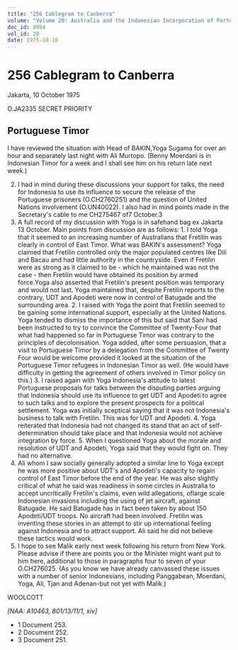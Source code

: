 ```yaml
---
title: "256 Cablegram to Canberra"
volume: "Volume 20: Australia and the Indonesian Incorporation of Portuguese Timor, 1974-1976"
doc_id: 8094
vol_id: 20
date: 1975-10-10
---
```


# 256 Cablegram to Canberra

Jakarta, 10 October 1975

O.JA2335 SECRET PRIORITY

## Portuguese Timor

I have reviewed the situation with Head of BAKIN,Yoga Sugama for over an hour and separately last night with Ali Murtopo. (Benny Moerdani is in Indonesian Timor for a week and I shall see him on his return late next week.)

  2. I had in mind during these discussions your support for talks, the need for Indonesia to use its influence to secure the release of the Portuguese prisoners (O.CH2760251) and the question of United Nations involvement (O.UN40022). I also had in mind points made in the Secretary's cable to me CH275467 of7 October.3
  3. A full record of my discussion with Yoga is in safehand bag ex Jakarta 13 October. Main points from discussion are as follows: 
    1. I told Yoga that it seemed to an increasing number of Australians that Fretilin was clearly in control of East Timor. What was BAKIN's assessment? Yoga claimed that Fretilin controlled only the major populated centres like Dili and Bacau and had little authority in the countryside. Even if Fretilin were as strong as it claimed to be - which he maintained was not the case - then Fretilin would have obtained its position by armed force.Yoga also asserted that Fretilin's present position was temporary and would not last. Yoga maintained that, despite Fretilin reports to the contrary, UDT and Apodeti were now in control of Batugade and the surrounding area.
    2. I raised with Yoga the point that Fretilin seemed to be gaining some international support, especially at the United Nations. Yoga tended to dismiss the importance of this but said that Sani had been instructed to try to convince the Committee of Twenty-Four that what had happened so far in Portuguese Timor was contrary to the principles of decolonisation. Yoga added, after some persuasion, that a visit to Portuguese Timor by a delegation from the Committee of Twenty Four would be welcome provided it looked at the situation of the Portuguese Timor refugees in Indonesian Timor as well. (He would have difficulty in getting the agreement of others involved in Timor policy on this.)
    3. I raised again with Yoga Indonesia's attitude to latest Portuguese proposals for talks between the disputing parties arguing that Indonesia should use its influence to get UDT and Apodeti to agree to such talks and to explore the present prospects for a political settlement. Yoga was initially sceptical saying that it was not Indonesia's business to talk with Fretilin. This was for UDT and Apodeti.
    4. Yoga reiterated that Indonesia had not changed its stand that an act of self-determination should take place and that Indonesia would not achieve integration by force.
    5. When I questioned Yoga about the morale and resolution of UDT and Apodeti, Yoga said that they would fight on. They had no alternative.
  4. Ali whom I saw socially generally adopted a similar line to Yoga except he was more positive about UDT's and Apodeti's capacity to regain control of East Timor before the end of the year. He was also slightly critical of what he said was readiness in some circles in Australia to accept uncritically Fretilin's claims, even wild allegations, oflarge scale Indonesian invasions including the using of jet aircraft, against Batugade. He said Batugade has in fact been taken by about 150 Apodeti/UDT troops. No aircraft had been involved. Fretilin was inventing these stories in an attempt to stir up international feeling against Indonesia and to attract support. Ali said he did not believe these tactics would work.
  5. I hope to see Malik early next week following his return from New York. Please advise if there are points you or the Minister might want put to him here, additional to those in paragraphs four to seven of your O.CH276025. (As you know we have already canvassed these issues with a number of senior Indonesians, including Panggabean, Moerdani, Yoga, Ali, Tjan and Adenan-but not yet with Malik.)



WOOLCOTT

_[NAA: A10463, 801/13/11/1, xiv]_

  * 1 Document 253.
  * 2 Document 252.
  * 3 Document 251.


